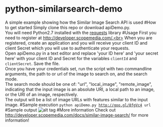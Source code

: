 # python-similarsearch-demo
A simple example showing how the Similar Image Search API is used
#How to get started
Simply clone this repo or download apiDemo.py.<br>
You will need Python2.7 installed with the [requests](http://docs.python-requests.org/en/master/) library
#Usage
First you need to register at http://developer.scopemedia.com/.<br>
When you are registered, create an application and you will receive your client ID and client Secret which you will use to authenticate your requests.<br>
Open apiDemo.py in a text editor and replace 'your ID here' and 'your secret here' with your client ID and Secret for the variables <code>clientId</code> and <code>clientSecret</code>. Save the file.<br>
Once you have your credentials set, run the script with two commandline arguments, the path to or url of the image to search on, and the search mode. <br>
The search mode should be one of: "url", "local_image", "remote_image", indicating that the input image is an absolute URI, a local path to an image, or the URI of an image, respectively.<br>
The output will be a list of image URLs with features similar to the input image.
#Sample execution
<code>python apiDemo.py http://goo.gl/8fgVc4 url</code>
#Sample output
![alt tag](https://github.com/pantoscope/python-similarsearch-demo/blob/master/example_output.png)
#More information
Check out http://developer.scopemedia.com/docs/similar-image-search/ for more information!
